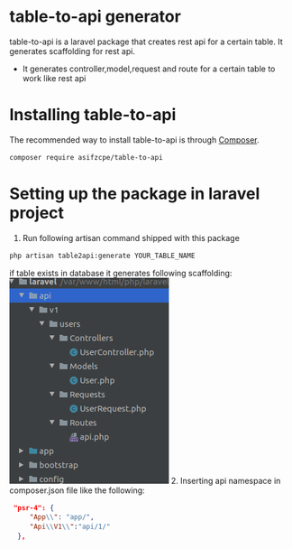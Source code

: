 # table-to-api generator
table-to-api is a laravel package that creates rest api for a certain table. It generates scaffolding for rest api.
  - It generates controller,model,request and route for a certain table to work like rest api
  
# Installing table-to-api
The recommended way to install table-to-api is through
[Composer](https://getcomposer.org/).

```bash
composer require asifzcpe/table-to-api
```
# Setting up the package in laravel project
1. Run following artisan command shipped with this package
```bash
php artisan table2api:generate YOUR_TABLE_NAME
```
if table exists in database it generates following scaffolding:
![Image of Yaktocat](https://raw.githubusercontent.com/asifzcpe/table-to-api/master/docs/Screenshot%20from%202020-03-13%2000-26-21.png)
2. Inserting api namespace in composer.json file like the following:
```json
 "psr-4": {
     "App\\": "app/",
     "Api\\V1\\":"api/1/"
  },
```
